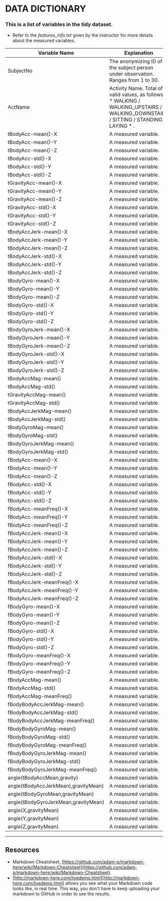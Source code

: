 DATA DICTIONARY
===============
### This is a list of variables in the tidy dataset.
- Refer to the *features_info.txt* given by the instructor for more details about the measured variables.

**Variable Name** | **Explanation**
--- | ---
SubjectNo | The anonymizing ID of the subject person under observation. Ranges from 1 to 30.
ActName | Activity Name. Total of 6 valid values, as follows: * WALKING / WALKING_UPSTAIRS / WALKING_DOWNSTAIRS / SITTING / STANDING / LAYING * .
tBodyAcc-mean()-X | A measured variable.
tBodyAcc-mean()-Y | A measured variable.
tBodyAcc-mean()-Z | A measured variable.
tBodyAcc-std()-X | A measured variable.
tBodyAcc-std()-Y | A measured variable.
tBodyAcc-std()-Z | A measured variable.
tGravityAcc-mean()-X | A measured variable.
tGravityAcc-mean()-Y | A measured variable.
tGravityAcc-mean()-Z | A measured variable.
tGravityAcc-std()-X | A measured variable.
tGravityAcc-std()-Y | A measured variable.
tGravityAcc-std()-Z | A measured variable.
tBodyAccJerk-mean()-X | A measured variable.
tBodyAccJerk-mean()-Y | A measured variable.
tBodyAccJerk-mean()-Z | A measured variable.
tBodyAccJerk-std()-X | A measured variable.
tBodyAccJerk-std()-Y | A measured variable.
tBodyAccJerk-std()-Z | A measured variable.
tBodyGyro-mean()-X | A measured variable.
tBodyGyro-mean()-Y | A measured variable.
tBodyGyro-mean()-Z | A measured variable.
tBodyGyro-std()-X | A measured variable.
tBodyGyro-std()-Y | A measured variable.
tBodyGyro-std()-Z | A measured variable.
tBodyGyroJerk-mean()-X | A measured variable.
tBodyGyroJerk-mean()-Y | A measured variable.
tBodyGyroJerk-mean()-Z | A measured variable.
tBodyGyroJerk-std()-X | A measured variable.
tBodyGyroJerk-std()-Y | A measured variable.
tBodyGyroJerk-std()-Z | A measured variable.
tBodyAccMag-mean() | A measured variable.
tBodyAccMag-std() | A measured variable.
tGravityAccMag-mean() | A measured variable.
tGravityAccMag-std() | A measured variable.
tBodyAccJerkMag-mean() | A measured variable.
tBodyAccJerkMag-std() | A measured variable.
tBodyGyroMag-mean() | A measured variable.
tBodyGyroMag-std() | A measured variable.
tBodyGyroJerkMag-mean() | A measured variable.
tBodyGyroJerkMag-std() | A measured variable.
fBodyAcc-mean()-X | A measured variable.
fBodyAcc-mean()-Y | A measured variable.
fBodyAcc-mean()-Z | A measured variable.
fBodyAcc-std()-X | A measured variable.
fBodyAcc-std()-Y | A measured variable.
fBodyAcc-std()-Z | A measured variable.
fBodyAcc-meanFreq()-X | A measured variable.
fBodyAcc-meanFreq()-Y | A measured variable.
fBodyAcc-meanFreq()-Z | A measured variable.
fBodyAccJerk-mean()-X | A measured variable.
fBodyAccJerk-mean()-Y | A measured variable.
fBodyAccJerk-mean()-Z | A measured variable.
fBodyAccJerk-std()-X | A measured variable.
fBodyAccJerk-std()-Y | A measured variable.
fBodyAccJerk-std()-Z | A measured variable.
fBodyAccJerk-meanFreq()-X | A measured variable.
fBodyAccJerk-meanFreq()-Y | A measured variable.
fBodyAccJerk-meanFreq()-Z | A measured variable.
fBodyGyro-mean()-X | A measured variable.
fBodyGyro-mean()-Y | A measured variable.
fBodyGyro-mean()-Z | A measured variable.
fBodyGyro-std()-X | A measured variable.
fBodyGyro-std()-Y | A measured variable.
fBodyGyro-std()-Z | A measured variable.
fBodyGyro-meanFreq()-X | A measured variable.
fBodyGyro-meanFreq()-Y | A measured variable.
fBodyGyro-meanFreq()-Z | A measured variable.
fBodyAccMag-mean() | A measured variable.
fBodyAccMag-std() | A measured variable.
fBodyAccMag-meanFreq() | A measured variable.
fBodyBodyAccJerkMag-mean() | A measured variable.
fBodyBodyAccJerkMag-std() | A measured variable.
fBodyBodyAccJerkMag-meanFreq() | A measured variable.
fBodyBodyGyroMag-mean() | A measured variable.
fBodyBodyGyroMag-std() | A measured variable.
fBodyBodyGyroMag-meanFreq() | A measured variable.
fBodyBodyGyroJerkMag-mean() | A measured variable.
fBodyBodyGyroJerkMag-std() | A measured variable.
fBodyBodyGyroJerkMag-meanFreq() | A measured variable.
angle(tBodyAccMean,gravity) | A measured variable.
angle(tBodyAccJerkMean),gravityMean) | A measured variable.
angle(tBodyGyroMean,gravityMean) | A measured variable.
angle(tBodyGyroJerkMean,gravityMean) | A measured variable.
angle(X,gravityMean) | A measured variable.
angle(Y,gravityMean) | A measured variable.
angle(Z,gravityMean) | A measured variable.

---
## Resources
- Markdown Cheatsheet, [https://github.com/adam-p/markdown-here/wiki/Markdown-Cheatsheet](https://github.com/adam-p/markdown-here/wiki/Markdown-Cheatsheet)
- [http://markdown-here.com/livedemo.html](http://markdown-here.com/livedemo.html) allows you see what your Markdown code looks like, in real time. This way, you don't have to keep uploading your markdown to GitHub in order to see the results.

